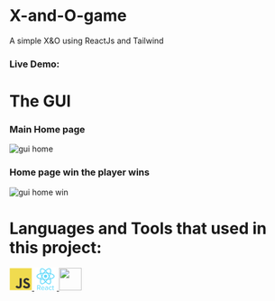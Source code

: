 # X-and-O-game
A simple X&O using ReactJs and Tailwind

<h3 align="left">Live Demo: </h3>


<h1 align="left">The GUI </h1>



<h3 align="left">Main Home page </h3>

![gui home](https://github.com/TheMostafax/x-and-o-game-using-react/assets/81190585/6f4d9043-7bd2-4279-a8b0-2f295e72c6e9)





<h3 align="left">Home page win the player wins</h3>

![gui home win](https://github.com/TheMostafax/x-and-o-game-using-react/assets/81190585/5a3788e6-2b59-4cac-bffb-84ffe7c2b09b)



<h1 align="left">Languages and Tools that used in this project: </h1>
<a href="https://developer.mozilla.org/en-US/docs/Web/JavaScript" target="_blank" rel="noreferrer"> <img src="https://raw.githubusercontent.com/devicons/devicon/master/icons/javascript/javascript-original.svg" alt="javascript" width="40" height="40"/><a href="https://reactjs.org/" target="_blank" rel="noreferrer"> <img src="https://raw.githubusercontent.com/devicons/devicon/master/icons/react/react-original-wordmark.svg" alt="react" width="40" height="40"/> </a><a href="https://tailwindcss.com/" rel="nofollow"><img src="https://camo.githubusercontent.com/bdedcbc949feefecc3ff98f7e655ee8151b522e2f32196c648620f5366d909d5/68747470733a2f2f63646e2e6a7364656c6976722e6e65742f67682f64657669636f6e732f64657669636f6e2f69636f6e732f7461696c77696e646373732f7461696c77696e646373732d706c61696e2e737667" width="40" height="40" data-canonical-src="https://cdn.jsdelivr.net/gh/devicons/devicon/icons/tailwindcss/tailwindcss-plain.svg" style="max-width: 100%;"></a>
